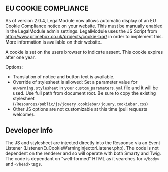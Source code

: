 EU COOKIE COMPLIANCE
--------------------

As of version 2.0.4, LegalModule now allows automatic display of an EU Cookie Compliance notice on your website.
This must be manually enabled in the LegalModule admin settings. LegalModule uses the JS Script from
http://www.primebox.co.uk/projects/cookie-bar/ in order to implement this. More information is available on their
website.

A cookie is set on the users browser to indicate assent. This cookie expires after one year.

Options:
  * Translation of notice and button text is available.
  * Override of stylesheet is allowed:
    Set a parameter value for `euwarning.stylesheet` in your `custom_parameters.yml` file and it will be used.
    Use full path from document root.
    Be sure to copy the existing stylesheet (`/Resources/public/js/jquery.cookiebar/jquery.cookiebar.css`)
  * Other JS options are not customizable at this time (pull requests welcome).

Developer Info
--------------

The JS and stylesheet are injected directly into the Response via an Event Listener (Listener/EuCookieWarningInjectorListener.php).
The code is not dependent on the renderer and so will operate with both Smarty and Twig.
The code is dependant on "well-formed" HTML as it searches for `</body>` and `</head>` tags.